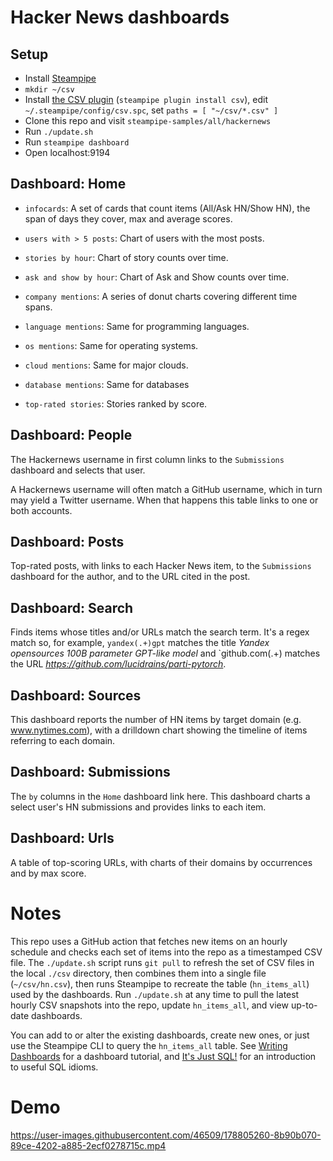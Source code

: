 # Hacker News dashboards

## Setup

- Install [Steampipe](https://steampipe.io/downloads)
- `mkdir ~/csv`
- Install [the CSV plugin](https://hub.steampipe.io/plugins/turbot/csv) (`steampipe plugin install csv`), edit `~/.steampipe/config/csv.spc`, set `paths = [ "~/csv/*.csv" ]`
- Clone this repo and visit `steampipe-samples/all/hackernews`
- Run `./update.sh`
- Run `steampipe dashboard`
- Open localhost:9194

## Dashboard: Home

- `infocards`: A set of cards that count items (All/Ask HN/Show HN), the span of days they cover, max and average scores.

- `users with > 5 posts`: Chart of users with the most posts.

- `stories by hour`: Chart of story counts over time.

- `ask and show by hour`: Chart of Ask and Show counts over time.

- `company mentions`: A series of donut charts covering different time spans.

- `language mentions`: Same for programming languages.

- `os mentions`: Same for operating systems.

- `cloud mentions`: Same for major clouds.

- `database mentions`: Same for databases

- `top-rated stories`: Stories ranked by score.

## Dashboard: People

The Hackernews username in first column links to the `Submissions` dashboard and selects that user.

A Hackernews username will often match a GitHub username, which in turn may yield a Twitter username. When that happens this table links to one or both accounts. 

## Dashboard: Posts

Top-rated posts, with links to each Hacker News item, to the `Submissions` dashboard for the author, and to the URL cited in the post.

## Dashboard: Search

Finds items whose titles and/or URLs match the search term. It's a regex match so, for example, `yandex(.+)gpt` matches the title *Yandex opensources 100B parameter GPT-like model* and `github.com(.+) matches the URL *https://github.com/lucidrains/parti-pytorch*.

## Dashboard: Sources

This dashboard reports the number of HN items by target domain (e.g. www.nytimes.com), with a drilldown chart showing the timeline of items referring to each domain.

## Dashboard: Submissions

The `by` columns in the `Home` dashboard link here. This dashboard charts a select user's HN submissions and provides links to each item. 

## Dashboard: Urls

A table of top-scoring URLs, with charts of their domains by occurrences and by max score.

# Notes

This repo uses a GitHub action that fetches new items on an hourly schedule and checks each set of items into the repo as a timestamped CSV file. The `./update.sh` script runs `git pull` to refresh the set of CSV files in the local `./csv` directory, then combines them into a single file (`~/csv/hn.csv`), then runs Steampipe to recreate the table (`hn_items_all`) used by the dashboards. Run `./update.sh` at any time to pull the latest hourly CSV snapshots into the repo, update `hn_items_all`, and view up-to-date dashboards.

You can add to or alter the existing dashboards, create new ones, or just use the Steampipe CLI to query the `hn_items_all` table. See [Writing Dashboards](https://steampipe.io/docs/mods/writing-dashboards#tutorial) for a dashboard tutorial, and [It's Just SQL!](https://steampipe.io/docs/sql/steampipe-sql) for an introduction to useful SQL idioms. 

# Demo



https://user-images.githubusercontent.com/46509/178805260-8b90b070-89ce-4202-a885-2ecf0278715c.mp4




